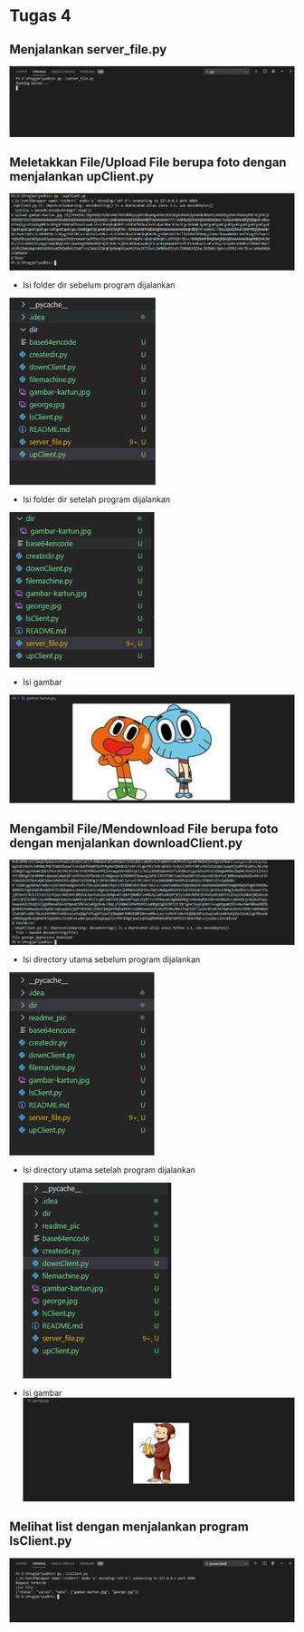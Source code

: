 # Tugas 4

## Menjalankan server_file.py
![upload](readme_pic/run_server.PNG)

## Meletakkan File/Upload File berupa foto dengan menjalankan upClient.py
![upload](readme_pic/run_upload.PNG)

* Isi folder dir sebelum program dijalankan
    
![upload](readme_pic/isi_dir.PNG) 
    
* Isi folder dir setelah program dijalankan
    
![upload](readme_pic/isi_dir2.PNG)
    
* Isi gambar
    
![upload](readme_pic/gambar1.PNG)  
     
## Mengambil File/Mendownload File berupa foto dengan menjalankan downloadClient.py
![upload](readme_pic/run_download.PNG)

* Isi directory utama sebelum program dijalankan
    
 ![upload](readme_pic/dir_utama.PNG)
    
* Isi directory utama setelah program dijalankan
    
    ![upload](readme_pic/dir_utama2.PNG)
    
* Isi gambar
    ![upload](readme_pic/gambar2.PNG)
    
## Melihat list dengan menjalankan program lsClient.py
![upload](readme_pic/run_list.PNG)
